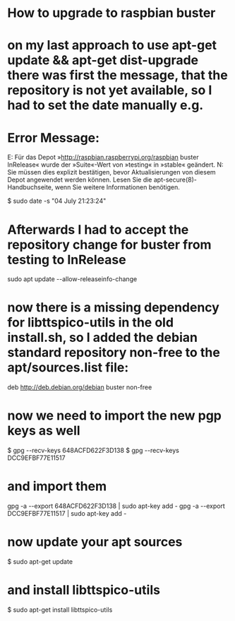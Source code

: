 # How to upgrade to raspbian buster
# on my last approach to use apt-get update && apt-get dist-upgrade there was first the message, that the repository is not yet available, so I had to set the date manually e.g.
# Error Message: 
E: Für das Depot »http://raspbian.raspberrypi.org/raspbian buster InRelease« wurde der »Suite«-Wert von »testing« in »stable« geändert.
N: Sie müssen dies explizit bestätigen, bevor Aktualisierungen von diesem Depot angewendet werden können. Lesen Sie die apt-secure(8)-Handbuchseite, wenn Sie weitere Informationen benötigen.


$ sudo date -s "04 July 21:23:24"

# Afterwards I had to accept the repository change for buster from testing to InRelease
sudo apt update --allow-releaseinfo-change

# now there is a missing dependency for libttspico-utils in the old install.sh, so I added the debian standard repository non-free to the apt/sources.list file:
deb http://deb.debian.org/debian buster non-free

# now we need to import the new pgp keys as well

$ gpg --recv-keys 648ACFD622F3D138
$ gpg --recv-keys DCC9EFBF77E11517

# and import them
gpg -a --export 648ACFD622F3D138 | sudo apt-key add -
gpg -a --export DCC9EFBF77E11517 | sudo apt-key add -

# now update your apt sources
$ sudo apt-get update

# and install libttspico-utils
$ sudo apt-get install libttspico-utils

